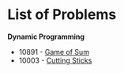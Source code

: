 # List of Problems

**Dynamic Programming**

* 10891 - [Game of Sum](http://uva.onlinejudge.org/index.php?option=onlinejudge&page=show_problem&problem=1832)
* 10003 - [Cutting Sticks](http://uva.onlinejudge.org/index.php?option=com_onlinejudge&Itemid=8&page=show_problem&problem=944)
